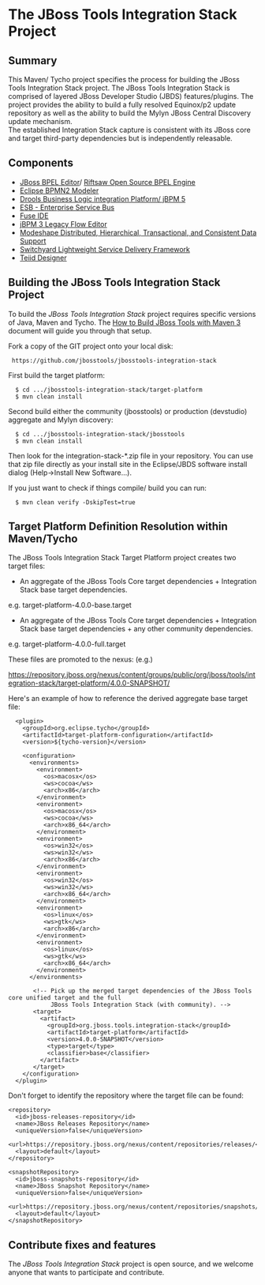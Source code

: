 # The JBoss Tools Integration Stack Project

## Summary

This Maven/ Tycho project specifies the process for building the JBoss Tools Integration Stack project.  The JBoss Tools 
Integration Stack is comprised of layered JBoss Developer Studio (JBDS) features/plugins.  The project provides the ability to 
build a fully resolved Equinox/p2 update repository as well as the ability to build the Mylyn JBoss Central Discovery update mechanism.  
The established Integration Stack capture is consistent with its JBoss core and target third-party dependencies but is independently 
releasable.

## Components

* [JBoss BPEL Editor](https://access.redhat.com/knowledge/docs/en-US/JBoss_Developer_Studio/4.0/html-single/JBoss_BPEL_User_Guide/index.html)/ [Riftsaw Open Source BPEL Engine](http://www.jboss.org/riftsaw) 
* [Eclipse BPMN2 Modeler](http://eclipse.org/projects/project.php?id=soa.bpmn2-modeler)
* [Drools Business Logic integration Platform/ jBPM 5](http://www.jboss.org/drools/)
* [ESB - Enterprise Service Bus](http://www.jboss.org/jbossesb/)
* [Fuse IDE](http://fusesource.com/products/fuse-ide/)
* [jBPM 3 Legacy Flow Editor](http://www.jboss.org/jbpm/)
* [Modeshape Distributed, Hierarchical, Transactional, and Consistent Data Support](http://www.jboss.org/modeshape)
* [Switchyard Lightweight Service Delivery Framework](http://www.jboss.org/switchyard.html)
* [Teiid Designer](http://www.jboss.org/teiiddesigner)

## Building the JBoss Tools Integration Stack Project

To build the _JBoss Tools Integration Stack_ project requires specific versions of Java, Maven and Tycho. 
The [How to Build JBoss Tools with Maven 3](https://community.jboss.org/wiki/HowToBuildJBossToolsWithMaven3)
document will guide you through that setup.

Fork a copy of the GIT project onto your local disk:

     https://github.com/jbosstools/jbosstools-integration-stack

First build the target platform:

      $ cd .../jbosstools-integration-stack/target-platform
      $ mvn clean install

Second build either the community (jbosstools) or production (devstudio) aggregate and Mylyn discovery:

      $ cd .../jbosstools-integration-stack/jbosstools
      $ mvn clean install

Then look for the integration-stack-*.zip file in your repository.  You can use that zip file directly as your install 
site in the Eclipse/JBDS software install dialog (Help->Install New Software...).

If you just want to check if things compile/ build you can run:

      $ mvn clean verify -DskipTest=true

## Target Platform Definition Resolution within Maven/Tycho

The JBoss Tools Integration Stack Target Platform project creates two target files:

* An aggregate of the JBoss Tools Core target dependencies + Integration Stack base target dependencies.

e.g. target-platform-4.0.0-base.target

* An aggregate of the JBoss Tools Core target dependencies + Integration Stack base target dependencies + any other community dependencies.

e.g. target-platform-4.0.0-full.target

These files are promoted to the nexus: (e.g.)

https://repository.jboss.org/nexus/content/groups/public/org/jboss/tools/integration-stack/target-platform/4.0.0-SNAPSHOT/

Here's an example of how to reference the derived aggregate base target file:

      <plugin>
        <groupId>org.eclipse.tycho</groupId>
        <artifactId>target-platform-configuration</artifactId>
        <version>${tycho-version}</version>

        <configuration>
          <environments>
            <environment>
              <os>macosx</os>
              <ws>cocoa</ws>
              <arch>x86</arch>
            </environment>
            <environment>
              <os>macosx</os>
              <ws>cocoa</ws>
              <arch>x86_64</arch>
            </environment>
            <environment>
              <os>win32</os>
              <ws>win32</ws>
              <arch>x86</arch>
            </environment>
            <environment>
              <os>win32</os>
              <ws>win32</ws>
              <arch>x86_64</arch>
            </environment>
            <environment>
              <os>linux</os>
              <ws>gtk</ws>
              <arch>x86</arch>
            </environment>
            <environment>
              <os>linux</os>
              <ws>gtk</ws>
              <arch>x86_64</arch>
            </environment>
          </environments>

           <!-- Pick up the merged target dependencies of the JBoss Tools core unified target and the full
                JBoss Tools Integration Stack (with community). -->
           <target>
             <artifact>
               <groupId>org.jboss.tools.integration-stack</groupId>
               <artifactId>target-platform</artifactId>
               <version>4.0.0-SNAPSHOT</version>
               <type>target</type>
               <classifier>base</classifier>
             </artifact>
           </target>
        </configuration>
      </plugin>

Don't forget to identify the repository where the target file can be found:

  <distributionManagement>

    <repository>
      <id>jboss-releases-repository</id>
      <name>JBoss Releases Repository</name>
      <uniqueVersion>false</uniqueVersion>
      <url>https://repository.jboss.org/nexus/content/repositories/releases/</url>
      <layout>default</layout>
    </repository>

    <snapshotRepository>
      <id>jboss-snapshots-repository</id>
      <name>JBoss Snapshot Repository</name>
      <uniqueVersion>false</uniqueVersion>
      <url>https://repository.jboss.org/nexus/content/repositories/snapshots/</url>
      <layout>default</layout>
    </snapshotRepository>

  </distributionManagement>

## Contribute fixes and features

The _JBoss Tools Integration Stack_ project is open source, and we welcome anyone that wants to participate and contribute.

